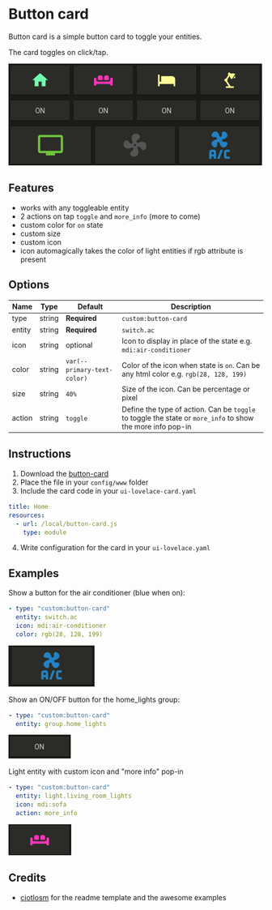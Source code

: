 # Button card

Button card is a simple button card to toggle your entities. 

The card toggles on click/tap.

![all](all.png)

## Features

  - works with any toggleable entity
  - 2 actions on tap `toggle` and `more_info` (more to come)
  - custom color for `on` state
  - custom size
  - custom icon
  - icon automagically takes the color of light entities if rgb attribute is present

## Options

| Name | Type | Default | Description
| ---- | ---- | ------- | -----------
| type | string | **Required** | `custom:button-card`
| entity | string | **Required** | `switch.ac`
| icon | string | optional | Icon to display in place of the state e.g. `mdi:air-conditioner`
| color | string | `var(--primary-text-color)` | Color of the icon when state is `on`. Can be any html color e.g. `rgb(28, 128, 199)`
| size | string | `40%` | Size of the icon. Can be percentage or pixel
| action | string | `toggle` | Define the type of action. Can be `toggle` to toggle the state or `more_info` to show the more info pop-in

## Instructions

1. Download the [button-card](https://raw.githubusercontent.com/kuuji/button-card/master/button-card.js)
2. Place the file in your `config/www` folder
3. Include the card code in your `ui-lovelace-card.yaml`
```yaml
title: Home
resources:
  - url: /local/button-card.js
    type: module
```
4. Write configuration for the card in your `ui-lovelace.yaml`

## Examples


Show a button for the air conditioner (blue when on):
```yaml
- type: "custom:button-card"
  entity: switch.ac
  icon: mdi:air-conditioner
  color: rgb(28, 128, 199)
```
![ac](ac.png)

Show an ON/OFF button for the home_lights group:
```yaml
- type: "custom:button-card"
  entity: group.home_lights
```
![no-icon](no_icon.png)

Light entity with custom icon and "more info" pop-in
```yaml
- type: "custom:button-card"
  entity: light.living_room_lights
  icon: mdi:sofa
  action: more_info
```
![sofa](sofa.png)

## Credits

  - [ciotlosm](https://github.com/ciotlosm) for the readme template and the awesome examples